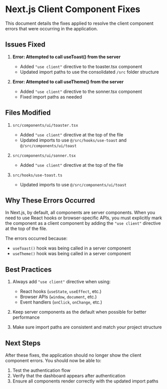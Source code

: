 # Next.js Client Component Fixes

This document details the fixes applied to resolve the client component errors that were occurring in the application.

## Issues Fixed

1. **Error: Attempted to call useToast() from the server**
   - Added `"use client"` directive to the toaster.tsx component
   - Updated import paths to use the consolidated `/src` folder structure

2. **Error: Attempted to call useTheme() from the server**
   - Added `"use client"` directive to the sonner.tsx component
   - Fixed import paths as needed

## Files Modified

1. `src/components/ui/toaster.tsx`
   - Added `"use client"` directive at the top of the file
   - Updated imports to use `@/src/hooks/use-toast` and `@/src/components/ui/toast`

2. `src/components/ui/sonner.tsx`
   - Added `"use client"` directive at the top of the file

3. `src/hooks/use-toast.ts`
   - Updated imports to use `@/src/components/ui/toast`

## Why These Errors Occurred

In Next.js, by default, all components are server components. When you need to use React hooks or browser-specific APIs, you must explicitly mark the component as a client component by adding the `"use client"` directive at the top of the file.

The errors occurred because:
- `useToast()` hook was being called in a server component
- `useTheme()` hook was being called in a server component

## Best Practices

1. Always add `"use client"` directive when using:
   - React hooks (`useState`, `useEffect`, etc.)
   - Browser APIs (`window`, `document`, etc.)
   - Event handlers (`onClick`, `onChange`, etc.)

2. Keep server components as the default when possible for better performance

3. Make sure import paths are consistent and match your project structure

## Next Steps

After these fixes, the application should no longer show the client component errors. You should now be able to:

1. Test the authentication flow
2. Verify that the dashboard appears after authentication
3. Ensure all components render correctly with the updated import paths

